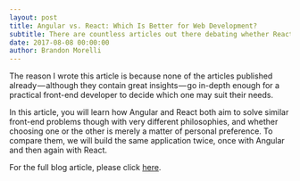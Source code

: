 ```yaml
---
layout: post
title: Angular vs. React: Which Is Better for Web Development?
subtitle: There are countless articles out there debating whether React or Angular is the better choice for web development. Do we need yet another one?
date: 2017-08-08 00:00:00
author: Brandon Morelli
---
```


The reason I wrote this article is because none of the articles published already — although they contain great insights — go in-depth enough for a practical front-end developer to decide which one may suit their needs.

In this article, you will learn how Angular and React both aim to solve similar front-end problems though with very different philosophies, and whether choosing one or the other is merely a matter of personal preference. To compare them, we will build the same application twice, once with Angular and then again with React.

For the full blog article, please click [here][blog-link].

[blog-link]: https://codeburst.io/angular-vs-react-which-is-better-for-web-development-e0dd1fefab5b
